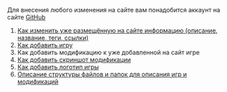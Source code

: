 Для внесения любого изменения на сайте вам понадобится аккаунт на сайте [GitHub](https://github.com/)

1. [Как изменить уже размещённую на сайте информацию (описание, название, теги, ссылки)](/MANUAL/editing.md)
1. [Как добавить игру](/MANUAL/create_game.md)
1. Как добавить модификацию к уже добавленной на сайт игре
1. [Как добавить скриншот модификации](/MANUAL/add_images.md)
1. [Как добавить логотип игры](/MANUAL/add_logo.md)
1. [Описание структуры файлов и папок для описания игр и модификаций](MANUAL/formats.md)
